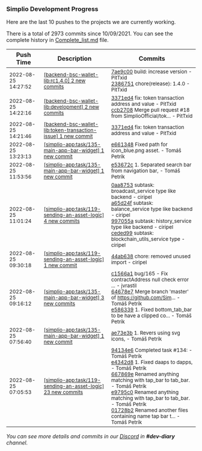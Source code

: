 
### Simplio Development Progress

Here are the last 10 pushes to the projects we are currently working.

There is a total of 2973 commits since 10/09/2021. You can see the complete history in
 [Complete_list.md](Complete_list.md) file.

| Push Time | Description | Commits |
| --- | --- | --- |
| <sub>2022-08-25 14:27:52</sub> | <sub>[[backend-bsc-wallet-lib:rc1\.4\.0] 2 new commits](https://github.com/SimplioOfficial/backend-bsc-wallet-lib/compare/ccb2708d9cff...23867516f491)</sub> | <sub>[7ae9c00](https://github.com/SimplioOfficial/backend-bsc-wallet-lib/commit/7ae9c008404540ea0607805749f62b2bf118edf4) build: increase version - PitTxid<br>[2386751](https://github.com/SimplioOfficial/backend-bsc-wallet-lib/commit/23867516f491e3c2794050629ec675c5813a2547) chore(release): 1.4.0 - PitTxid</sub> |
| <sub>2022-08-25 14:22:16</sub> | <sub>[[backend-bsc-wallet-lib:development] 2 new commits](https://github.com/SimplioOfficial/backend-bsc-wallet-lib/compare/8df9f37d0773...ccb2708d9cff)</sub> | <sub>[3371ed4](https://github.com/SimplioOfficial/backend-bsc-wallet-lib/commit/3371ed4096fe6277b6908a955acf534c6f45b9e0) fix: token transaction address and value - PitTxid<br>[ccb2708](https://github.com/SimplioOfficial/backend-bsc-wallet-lib/commit/ccb2708d9cfff415d1da021088105386b9a1778f) Merge pull request #18 from SimplioOfficial/tok... - PitTxid</sub> |
| <sub>2022-08-25 14:21:46</sub> | <sub>[[backend-bsc-wallet-lib:token\-transaction\-issue] 1 new commit](https://github.com/SimplioOfficial/backend-bsc-wallet-lib/commit/3371ed4096fe6277b6908a955acf534c6f45b9e0)</sub> | <sub>[3371ed4](https://github.com/SimplioOfficial/backend-bsc-wallet-lib/commit/3371ed4096fe6277b6908a955acf534c6f45b9e0) fix: token transaction address and value - PitTxid</sub> |
| <sub>2022-08-25 13:23:13</sub> | <sub>[[simplio-app:task/135\-main\-app\-bar\-widget] 1 new commit](https://github.com/SimplioOfficial/simplio-app/commit/e6613488418d64e86b4b8ddb0c8ae015c936d813)</sub> | <sub>[e661348](https://github.com/SimplioOfficial/simplio-app/commit/e6613488418d64e86b4b8ddb0c8ae015c936d813) Fixed path for icon_blue.png asset. - Tomáš Petrík</sub> |
| <sub>2022-08-25 11:53:56</sub> | <sub>[[simplio-app:task/135\-main\-app\-bar\-widget] 1 new commit](https://github.com/SimplioOfficial/simplio-app/commit/e53672cc18639e423475689c9eeaec96e3165be2)</sub> | <sub>[e53672c](https://github.com/SimplioOfficial/simplio-app/commit/e53672cc18639e423475689c9eeaec96e3165be2) 1. Separated search bar from navigation bar, - Tomáš Petrík</sub> |
| <sub>2022-08-25 11:01:24</sub> | <sub>[[simplio-app:task/119\-sending\-an\-asset\-logic] 4 new commits](https://github.com/SimplioOfficial/simplio-app/compare/44ab638f50ac...ceded993fc7e)</sub> | <sub>[0aa8753](https://github.com/SimplioOfficial/simplio-app/commit/0aa8753a5dd3b735f5057b604445956af07fbc72) subtask: broadcast_service type like backend - ciripel<br>[a65d24f](https://github.com/SimplioOfficial/simplio-app/commit/a65d24f1e0038a4545da9d8544f1fd2b582ec74e) subtask: balance_service type like backend - ciripel<br>[997055a](https://github.com/SimplioOfficial/simplio-app/commit/997055aabb393560e32f0ac5df3fe4761d6f67b1) subtask: history_service type like backend - ciripel<br>[ceded99](https://github.com/SimplioOfficial/simplio-app/commit/ceded993fc7ec0940eae972df64c47ffad38e514) subtask: blockchain_utils_service type - ciripel</sub> |
| <sub>2022-08-25 09:30:18</sub> | <sub>[[simplio-app:task/119\-sending\-an\-asset\-logic] 1 new commit](https://github.com/SimplioOfficial/simplio-app/commit/44ab638f50ac9f8891f7c2df8bc01eb746ca336d)</sub> | <sub>[44ab638](https://github.com/SimplioOfficial/simplio-app/commit/44ab638f50ac9f8891f7c2df8bc01eb746ca336d) chore: removed unused import - ciripel</sub> |
| <sub>2022-08-25 09:16:12</sub> | <sub>[[simplio-app:task/135\-main\-app\-bar\-widget] 3 new commits](https://github.com/SimplioOfficial/simplio-app/compare/ae73e3b9a15f...e5863395a0e6)</sub> | <sub>[c1566a1](https://github.com/SimplioOfficial/simplio-app/commit/c1566a18a80c540bca1945b66d7795ae8929372c) bug/165 - Fix contractAddress null check error ... - jvrastil<br>[64678e7](https://github.com/SimplioOfficial/simplio-app/commit/64678e7e2cff7e1b91f9614b5709fd0fdd2d7dd8) Merge branch 'master' of https://github.com/Sim... - Tomáš Petrík<br>[e586339](https://github.com/SimplioOfficial/simplio-app/commit/e5863395a0e67f73b3ada3b0bd5254d65a94391e) 1. Fixed bottom_tab_bar to be have a clipped co... - Tomáš Petrík</sub> |
| <sub>2022-08-25 07:56:40</sub> | <sub>[[simplio-app:task/135\-main\-app\-bar\-widget] 1 new commit](https://github.com/SimplioOfficial/simplio-app/commit/ae73e3b9a15f18277d444695f8a74e00540ce6d2)</sub> | <sub>[ae73e3b](https://github.com/SimplioOfficial/simplio-app/commit/ae73e3b9a15f18277d444695f8a74e00540ce6d2) 1. Revers using svg icons, - Tomáš Petrík</sub> |
| <sub>2022-08-25 07:05:53</sub> | <sub>[[simplio-app:task/119\-sending\-an\-asset\-logic] 23 new commits](https://github.com/SimplioOfficial/simplio-app/compare/72008097081d...37ff8424c839)</sub> | <sub>[94134e6](https://github.com/SimplioOfficial/simplio-app/commit/94134e647c3ff66983a475e1efab9320b46a6f13) Completed task #134: - Tomáš Petrík<br>[e4342d8](https://github.com/SimplioOfficial/simplio-app/commit/e4342d899da7c26e6832b4cbbb80f2ac6999ab2a) 1. Fixed daaps to dapps, - Tomáš Petrík<br>[667869e](https://github.com/SimplioOfficial/simplio-app/commit/667869e1d1ed03519eb8f5e20a496c0e48388784) Renamed anything matching with tap_bar to tab_bar. - Tomáš Petrík<br>[e9795c0](https://github.com/SimplioOfficial/simplio-app/commit/e9795c0bc0fb170710a2a4fd4ac582c944ee247a) Renamed anything matching with tap_bar to tab_bar. - Tomáš Petrík<br>[01728b2](https://github.com/SimplioOfficial/simplio-app/commit/01728b280092bed6e2d0136f70caea0fd7da106b) Renamed another files containing name tap bar t... - Tomáš Petrík</sub> |

_You can see more details and commits in our [Discord](https://discord.gg/aKhjuwZmdP) in **#dev-diary** channel._
